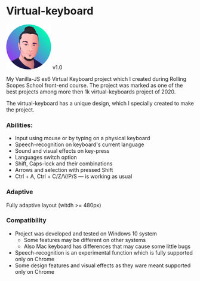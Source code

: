 # Virtual-keyboard

![](https://github.com/macroG0D/virtual-keyboard/blob/virtual-keyboard/assets/favicon.png?raw=true)
v1.0

My Vanilla-JS es6 Virtual Keyboard project which I created during Rolling Scopes School front-end course. The project was marked as one of the best projects among more then 1k virtual-keyboards project of 2020.

The virtual-keyboard has a unique design, which I specially created to make the project.

### Abilities:

- Input using mouse or by typing on a physical keyboard
- Speech-recognition on keyboard's current language
- Sound and visual effects on key-press
- Languages switch option
- Shift, Caps-lock and their combinations
- Arrows and selection with pressed Shift
- Ctrl + A, Ctrl + C/Z/V/P/S — is working as usual

### Adaptive

Fully adaptive layout (witdh >= 480px)

### Compatibility

- Project was developed and tested on Windows 10 system
  - Some features may be different on other systems
  - Also Mac keyboard has differences that may cause some little bugs
- Speech-recognition is an experimental function which is fully supported only on Chrome
- Some design features and visual effects as they ware meant supported only on Chrome
